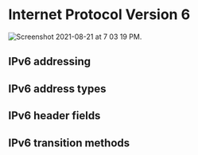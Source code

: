 # Internet Protocol Version 6

![Screenshot 2021-08-21 at 7 03 19 PM](https://user-images.githubusercontent.com/42912140/130323447-86ff9dfd-98ce-4566-9a68-ed23cabd46b4.png).  


## IPv6 addressing


## IPv6 address types

## IPv6 header fields

## IPv6 transition methods
